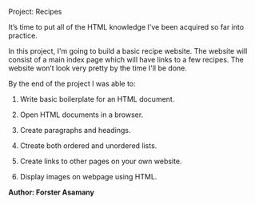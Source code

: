 Project: Recipes

It’s time to put all of the HTML knowledge I've been acquired so far
into practice.

In this project, I'm going to build a basic recipe website.
The website will consist of a main index page which will have links to a few
recipes. The website won’t look very pretty by the time I'll be done.

By the end of the project I was able to:

   1. Write basic boilerplate for an HTML document.

   2. Open HTML documents in a browser.

   3. Create paragraphs and headings.

   4. Ctreate both ordered and unordered lists.

   5. Create links to other pages on your own website.

   6. Display images on webpage using HTML.

**Author: Forster Asamany**